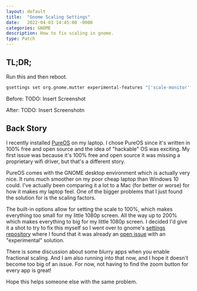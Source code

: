 ```yaml
---
layout: default
title:  "Gnome Scaling Settings"
date:   2022-04-03 14:45:00 -0000
categories: GNOME
description: How to fix scaling in gnome.
type: Patch
---
```


## TL;DR;
Run this and then reboot.
```bash
gsettings set org.gnome.mutter experimental-features "['scale-monitor'framebuffer']"
```

Before:
TODO: Insert Screenshot

After:
TODO: Insert Screenshotn

## Back Story

I recently installed [PureOS](https://www.pureos.net/) on my
laptop. I chose PureOS since it's written in 100% free and open source
and the idea of "hackable" OS was exciting. My first issue was because
it's 100% free and open source it was missing a proprietary wifi
driver, but that's a different story.

PureOS comes with the GNOME desktop environment which is actually very
nice. It runs much smoother on my poor cheap laptop than Windows 10
could. I've actually been comparing it a lot to a Mac (for better or
worse) for how it makes my laptop feel. One of the bigger problems
that I just found the solution for is the scaling factors.

The built-in options allow for setting the scale to 100%, which makes
everything too small for my little 1080p screen. All the way up to
200% which makes everything to big for my little 1080p screen. I
decided I'd give it a shot to try to fix this myself so I went over to
gnome's [settings
repository](https://gitlab.gnome.org/GNOME/gnome-control-center)
where I found that it was already an [open
issue](https://gitlab.gnome.org/GNOME/gnome-control-center/-/issues/1351)
with an "experimental" solution.

There is some discussion about some blurry apps when you enable
fractional scaling. And I am also running into that now, and I hope it
doesn't become too big of an issue. For now, not having to find the
zoom button for every app is great!

Hope this helps someone else with the same problem.